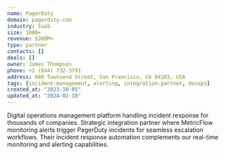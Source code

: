 ```yaml
---
name: PagerDuty
domain: pagerduty.com
industry: SaaS
size: 1000+
revenue: $300M+
type: partner
contacts: []
deals: []
owner: James Thompson
phone: +1 (844) 732-3791
address: 600 Townsend Street, San Francisco, CA 94103, USA
tags: [incident-management, alerting, integration-partner, devops]
created_at: "2023-10-05"
updated_at: "2024-02-18"
---
```


Digital operations management platform handling incident response for thousands of companies. Strategic integration partner where MetricFlow monitoring alerts trigger PagerDuty incidents for seamless escalation workflows. Their incident response automation complements our real-time monitoring and alerting capabilities.